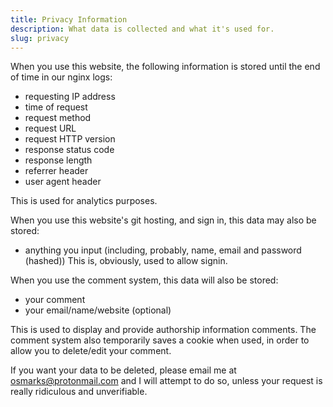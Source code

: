 ```yaml
---
title: Privacy Information
description: What data is collected and what it's used for.
slug: privacy
---
```


When you use this website, the following information is stored until the end of time in our nginx logs:
* requesting IP address
* time of request
* request method
* request URL
* request HTTP version
* response status code
* response length
* referrer header
* user agent header

This is used for analytics purposes.

When you use this website's git hosting, and sign in, this data may also be stored:
* anything you input (including, probably, name, email and password (hashed))
This is, obviously, used to allow signin.

When you use the comment system, this data will also be stored:
* your comment
* your email/name/website (optional)

This is used to display and provide authorship information comments.
The comment system also temporarily saves a cookie when used, in order to allow you to delete/edit your comment.

If you want your data to be deleted, please email me at osmarks@protonmail.com and I will attempt to do so, unless your request is really ridiculous and unverifiable.